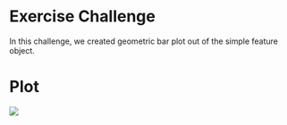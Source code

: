 # Exercise Challenge
In this challenge, we created geometric bar plot out of the simple feature object. 

# Plot
<img src="https://raw.githubusercontent.com/VictorGedeck/data100/master/dnk_adm2_bp.png">
